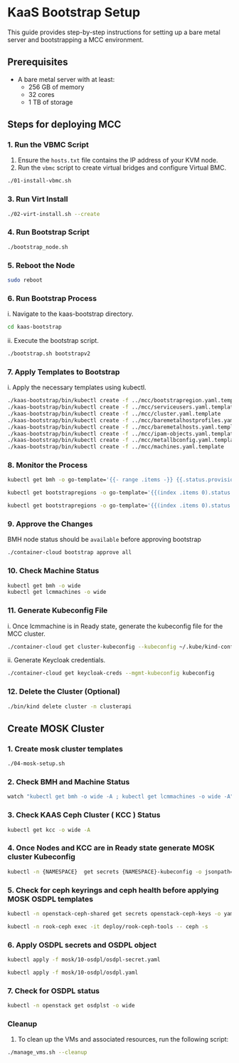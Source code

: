 # KaaS Bootstrap Setup

This guide provides step-by-step instructions for setting up a bare metal server and bootstrapping a MCC environment.

## Prerequisites

- A bare metal server with at least:
  - 256 GB of memory
  - 32 cores
  - 1 TB of storage

## Steps for deploying MCC

### 1. Run the VBMC Script

1. Ensure the `hosts.txt` file contains the IP address of your KVM node.
2. Run the `vbmc` script to create virtual bridges and configure Virtual BMC.

```bash
./01-install-vbmc.sh
```

### 3. Run Virt Install

```bash
./02-virt-install.sh --create
```

### 4. Run Bootstrap Script

```bash
./bootstrap_node.sh
```

### 5. Reboot the Node

```bash
sudo reboot
```

### 6.  Run Bootstrap Process

  i. Navigate to the kaas-bootstrap directory.

   ```bash
   cd kaas-bootstrap
   ```
 ii. Execute the bootstrap script.

   ```bash
   ./bootstrap.sh bootstrapv2
   ```

### 7. Apply Templates to Bootstrap

 i. Apply the necessary templates using kubectl.

   ```bash
   ./kaas-bootstrap/bin/kubectl create -f ../mcc/bootstrapregion.yaml.template
   ./kaas-bootstrap/bin/kubectl create -f ../mcc/serviceusers.yaml.template
   ./kaas-bootstrap/bin/kubectl create -f ../mcc/cluster.yaml.template
   ./kaas-bootstrap/bin/kubectl create -f ../mcc/baremetalhostprofiles.yaml.template
   ./kaas-bootstrap/bin/kubectl create -f ../mcc/baremetalhosts.yaml.template
   ./kaas-bootstrap/bin/kubectl create -f ../mcc/ipam-objects.yaml.template
   ./kaas-bootstrap/bin/kubectl create -f ../mcc/metallbconfig.yaml.template
   ./kaas-bootstrap/bin/kubectl create -f ../mcc/machines.yaml.template
   ```

### 8. Monitor the Process

  ```bash
  kubectl get bmh -o go-template='{{- range .items -}} {{.status.provisioning.state}}{{"\n"}} {{- end -}}'

  kubectl get bootstrapregions -o go-template='{{(index .items 0).status.ready}}{{"\n"}}'

  kubectl get bootstrapregions -o go-template='{{(index .items 0).status.conditions}}{{"\n"}}'
  ```

### 9. Approve the Changes

  BMH node status should be `available` before approving bootstrap

  ```bash
  ./container-cloud bootstrap approve all
  ```

### 10. Check Machine Status

 ```bash
 kubectl get bmh -o wide
 kubectl get lcmmachines -o wide
 ```

### 11. Generate Kubeconfig File

  i. Once lcmmachine is in Ready state, generate the kubeconfig file for the MCC cluster.

  ```bash
  ./container-cloud get cluster-kubeconfig --kubeconfig ~/.kube/kind-config-clusterapi --cluster-name kaas-mgmt
  ```
  
  ii. Generate Keycloak credentials.

  ```bash
  ./container-cloud get keycloak-creds --mgmt-kubeconfig kubeconfig
  ```

### 12.  Delete the Cluster (Optional)

 ```bash
 ./bin/kind delete cluster -n clusterapi
 ```

## Create MOSK Cluster

### 1. Create mosk cluster templates

 ```bash
 ./04-mosk-setup.sh
 ```

### 2. Check BMH and Machine Status

 ```bash
 watch "kubectl get bmh -o wide -A ; kubectl get lcmmachines -o wide -A"
 ```

### 3. Check KAAS Ceph Cluster ( KCC ) Status

 ```bash
 kubectl get kcc -o wide -A
 ```

### 4. Once Nodes and KCC are in Ready state generate MOSK cluster Kubeconfig 

 ```bash
 kubectl -n {NAMESPACE}  get secrets {NAMESPACE}-kubeconfig -o jsonpath='{.data.admin\.conf}' | base64 -d | sed 's/:5443/:443/g' | tee mosk.kubeconfig
 ```

### 5. Check for ceph keyrings and ceph health before applying MOSK OSDPL templates

 ```bash
 kubectl -n openstack-ceph-shared get secrets openstack-ceph-keys -o yaml

 kubectl -n rook-ceph exec -it deploy/rook-ceph-tools -- ceph -s
 ```

### 6. Apply OSDPL secrets and OSDPL object

 ```bash
 kubectl apply -f mosk/10-osdpl/osdpl-secret.yaml

 kubectl apply -f mosk/10-osdpl/osdpl.yaml
 ```

### 7. Check for OSDPL status 

 ```bash
 kubectl -n openstack get osdplst -o wide
 ```


### Cleanup

1. To clean up the VMs and associated resources, run the following script:

```bash
./manage_vms.sh --cleanup
```
